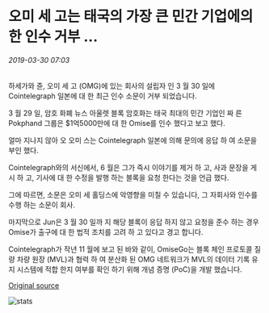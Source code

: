# 오미 세 고는 태국의 가장 큰 민간 기업에의 한 인수 거부 ...

###### 2019-03-30 07:03

하세가와 쥰, 오미 세 고 (OMG)에 있는 회사의 설립자 인 3 월 30 일에 Cointelegraph 일본에 대 한 최근 인수 소문이 거부 되었습니다.

3 월 29 일, 암호 화폐 뉴스 아울렛 블록 암호화는 태국 최대의 민간 기업인 짜 른 Pokphand 그룹은 $1억5000만에 대 한 Omise를 인수 했다고 보고 했다.

얼마 지나지 않아 오 오미 스는 Cointelegraph 일본에 의해 문의에 응답 하 여 소문을 부인 했다.

Cointelegraph와의 서신에서, 6 월은 그가 즉시 이야기를 제거 하 고, 사과 문장을 게시 하 고, 기사에 대 한 수정을 발행 하는 블록을 요청 한다는 것을 언급 했다.

그에 따르면, 소문은 오미 세 홀딩스에 악영향을 미칠 수 있습니다, 그 자회사와 인수를 수행 하는 소문이 회사.

마지막으로 Jun은 3 월 30 일까 지 해당 블록이 응답 하지 않고 요청을 준수 하는 경우 Omise가 출구에 대 한 법적 조치를 고려 하 고 있다고 경고 합니다.

Cointelegraph가 작년 11 월에 보고 된 바와 같이, OmiseGo는 블록 체인 프로토콜 질량 차량 원장 (MVL)과 협력 하 여 분산화 된 OMG 네트워크가 MVL의 데이터 기록 유지 시스템에 적합 한지 여부를 확인 하기 위해 개념 증명 (PoC)을 개발 했습니다.

[Original source](https://cointelegraph.com/news/omisego-denies-acquisition-by-thailands-biggest-private-company)

![stats](https://c.statcounter.com/11760860/0/a89fa40b/1/ "stats")